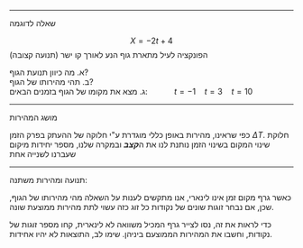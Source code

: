 
---
שאלה לדוגמה

$$
X=-2t+4
$$
הפונקציה לעיל מתארת גוף הנע לאורך קו ישר (תנועה קצובה)

א. מה כיוון תנועת הגוף?<br>
ב. תהי מהירותו של הגוף?<br>
ג. מצא את מקומו של הגוף בזמנים הבאים: &nbsp;&nbsp;&nbsp;&nbsp;&nbsp;&nbsp;&nbsp;&nbsp;&nbsp;&nbsp;
$t = -1$&nbsp;&nbsp;&nbsp;&nbsp;$t = 3$&nbsp;&nbsp;&nbsp;&nbsp;$t = 10$

---

מושג המהירות

כפי שראינו, מהירות באופן כללי מוגדרת ע"י חלוקה של ההעתק בפרק הזמן $\Delta T$. חלוקת שינוי המקום בשינוי הזמן נותנת לנו את ה***קצב*** ובמקרה שלנו, מספר יחידות מיקום שעברנו לשנייה אחת

---


תנועה ומהירות משתנה:

כאשר גרף מקום זמן אינו לינארי, אנו מתקשים לענות על השאלה מהי מהירותו של הגוף, שכן, אם נבחר זוגות שונים של נקודות כל זוג כזה עשוי לתת מהירות ממוצעת שונה.

כדי לראות את זה, נסו לצייר גרף המכיל משוואה לא לינארית, קחו מספר זוגות  של נקודות, וחשבו את המהירות הממוצעם ביניהן. שימו לב, התוצאות לא יהיו אחידות.

